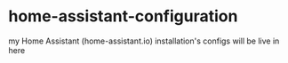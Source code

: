 # home-assistant-configuration
my Home Assistant (home-assistant.io) installation's configs will be live in here
